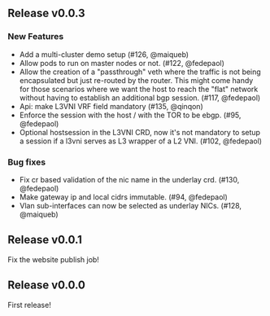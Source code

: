 ## Release v0.0.3

### New Features
- Add a multi-cluster demo setup (#126, @maiqueb)
- Allow pods to run on master nodes or not. (#122, @fedepaol)
- Allow the creation of a "passthrough" veth where the traffic is not being encapsulated but just re-routed by the router.
  This might come handy for those scenarios where we want the host to reach the "flat" network without having to establish an additional bgp session. (#117, @fedepaol)
- Api: make L3VNI VRF field mandatory (#135, @qinqon)
- Enforce the session with the host / with the TOR to be ebgp. (#95, @fedepaol)
- Optional hostsession in the L3VNI CRD, now it's not mandatory to setup a session if a l3vni serves as L3 wrapper of a L2 VNI. (#102, @fedepaol)

### Bug fixes
- Fix cr based validation of the nic name in the underlay crd. (#130, @fedepaol)
- Make gateway ip and local cidrs immutable. (#94, @fedepaol)
- Vlan sub-interfaces can now be selected as underlay NICs. (#128, @maiqueb)

## Release v0.0.1

Fix the website publish job!

## Release v0.0.0

First release!
